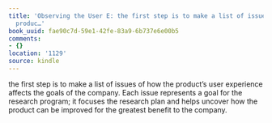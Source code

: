 ```yaml
---
title: 'Observing the User E: the first step is to make a list of issues of how the
  produc…'
book_uuid: fae90c7d-59e1-42fe-83a9-6b737e6e00b5
comments:
- {}
location: '1129'
source: kindle
---
```


the first step is to make a list of issues of how the product’s user experience affects the goals of the company. Each issue represents a goal for the research program; it focuses the research plan and helps uncover how the product can be improved for the greatest benefit to the company.